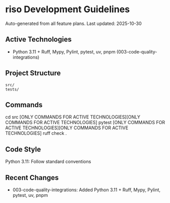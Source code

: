 # riso Development Guidelines

Auto-generated from all feature plans. Last updated: 2025-10-30

## Active Technologies

- Python 3.11 + Ruff, Mypy, Pylint, pytest, uv, pnpm (003-code-quality-integrations)

## Project Structure

```text
src/
tests/
```

## Commands

cd src [ONLY COMMANDS FOR ACTIVE TECHNOLOGIES][ONLY COMMANDS FOR ACTIVE TECHNOLOGIES] pytest [ONLY COMMANDS FOR ACTIVE TECHNOLOGIES][ONLY COMMANDS FOR ACTIVE TECHNOLOGIES] ruff check .

## Code Style

Python 3.11: Follow standard conventions

## Recent Changes

- 003-code-quality-integrations: Added Python 3.11 + Ruff, Mypy, Pylint, pytest, uv, pnpm

<!-- MANUAL ADDITIONS START -->
<!-- MANUAL ADDITIONS END -->
